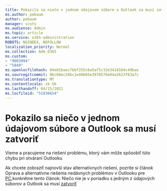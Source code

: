 ```yaml
---
title: Pokazilo sa niečo v jednom údajovom súbore a Outlook sa musí zatvoriť
ms.author: pebaum
author: pebaum
manager: scotv
ms.audience: Admin
ms.topic: article
ms.service: o365-administration
ROBOTS: NOINDEX, NOFOLLOW
localization_priority: Normal
ms.collection: Adm_O365
ms.custom:
- "9003094"
- "5849"
ms.openlocfilehash: 84e81baac7bbf255c6a5af5c32e3418164c49bae
ms.sourcegitcommit: 8bc60ec34bc1e40685e3976576e04a2623f63a7c
ms.translationtype: MT
ms.contentlocale: sk-SK
ms.lasthandoff: 04/15/2021
ms.locfileid: "51836654"
---
```

# <a name="something-is-wrong-with-one-of-your-data-files-and-outlook-needs-to-close"></a>Pokazilo sa niečo v jednom údajovom súbore a Outlook sa musí zatvoriť

Vieme a pracujeme na riešení problému, ktorý vám môže spôsobiť túto chybu pri otváraní Outlooku

Ak chcete zobraziť najnovší stav alternatívnych riešení, pozrite si článok Oprava a alternatívne riešenia nedávnych problémov v Outlooku pre  [PC,](https://support.microsoft.com/office/ecf61305-f84f-4e13-bb73-95a214ac1230)konkrétne tento článok: Niečo nie je v poriadku s jedným z údajových súborov a Outlook sa musí [zatvoriť](https://support.microsoft.com/office/a3b59934-2446-4f2a-bd25-58f88188b9b2)
